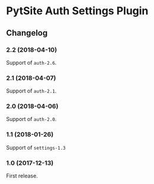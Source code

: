 # PytSite Auth Settings Plugin


## Changelog


### 2.2 (2018-04-10)

Support of `auth-2.6`.


### 2.1 (2018-04-07)

Support of `auth-2.1`.


### 2.0 (2018-04-06)

Support of `auth-2.0`.


### 1.1 (2018-01-26)

Support of `settings-1.3`


### 1.0 (2017-12-13)

First release.
